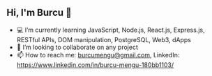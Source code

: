 ## Hi, I'm Burcu 👋

- 💻 I’m currently learning JavaScript, Node.js, React.js, Express.js, RESTful APIs, DOM manipulation, PostgreSQL, Web3, dApps
- 👯 I’m looking to collaborate on any project
- 📫 How to reach me: burcumengu@gmail.com,  LinkedIn: https://www.linkedin.com/in/burcu-mengu-180bb1103/
<!--
**BurcuMengu/BurcuMengu** is a ✨ _special_ ✨ repository because its `README.md` (this file) appears on your GitHub profile.

Here are some ideas to get you started:

- 🔭 I’m currently working on ...


- 🤔 I’m looking for help with ...
- 💬 Ask me about ...

- 😄 Pronouns: ...
- ⚡ Fun fact: ...
-->

